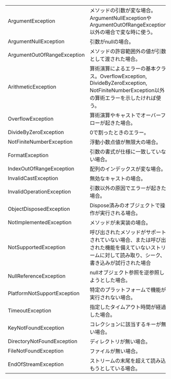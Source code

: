 | | |
|:---|:---|
|ArgumentException|	メソッドの引数が変な場合。ArgumentNullExceptionやArgumentOutOfRangeException以外の場合で変な時に使う。|
|ArgumentNullException|	引数がnullの場合。|
|ArgumentOutOfRangeException|	メソッドの許容範囲外の値が引数として渡された場合。|
|ArithmeticException|	算術演算によるエラーの基本クラス。OverflowException, DivideByZeroException, NotFiniteNumberException以外の算術エラーを示したければ使う。|
|OverflowException|	算術演算やキャストでオーバーフローが起きた場合。|
|DivideByZeroException|	0で割ったときのエラー。|
|NotFiniteNumberException|	浮動小数点値が無限大の場合。|
|FormatException|	引数の書式が仕様に一致していない場合。|
|IndexOutOfRangeException|	配列のインデックスが変な場合。|
|InvalidCastException|	無効なキャストの場合。|
|InvalidOperationException|	引数以外の原因でエラーが起きた場合。|
|ObjectDisposedException|	Dispose済みのオブジェクトで操作が実行される場合。|
|NotImplementedException|	メソッドが未実装の場合。|
|NotSupportedException|	呼び出されたメソッドがサポートされていない場合、または呼び出された機能を備えていないストリームに対して読み取り、シーク、書き込みが試行された場合|。
|NullReferenceException|	nullオブジェクト参照を逆参照しようとした場合。|
|PlatformNotSupportException|	特定のプラットフォームで機能が実行されない場合。|
|TimeoutException|	指定したタイムアウト時間が経過した場合。|
|KeyNotFoundException|	コレクションに該当するキーが無い場合。|
|DirectoryNotFoundException|	ディレクトリが無い場合。|
|FileNotFoundException|	ファイルが無い場合。|
|EndOfStreamException|	ストリームの末尾を超えて読み込もうとしている場合。|
